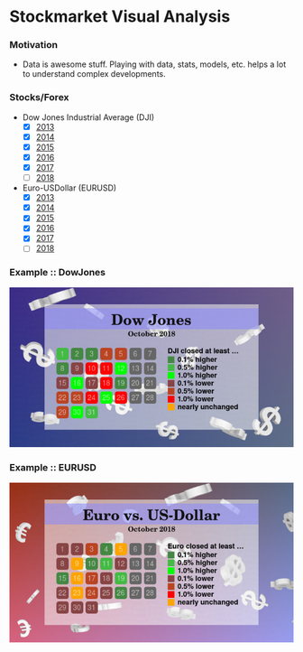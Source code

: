 # Stockmarket Visual Analysis

### Motivation

- Data is awesome stuff. Playing with data, stats, models, etc. helps a lot to understand complex developments.

### Stocks/Forex

- Dow Jones Industrial Average (DJI)
    - [x] [2013](DJI_2013)
    - [x] [2014](DJI_2014)
    - [x] [2015](DJI_2015)
    - [x] [2016](DJI_2016)
    - [x] [2017](DJI_2017)
    - [ ] [2018](DJI_2018)

- Euro-USDollar (EURUSD)
    - [x] [2013](EURUSD_2013)
    - [x] [2014](EURUSD_2014)
    - [x] [2015](EURUSD_2015)
    - [x] [2016](EURUSD_2016)
    - [x] [2017](EURUSD_2017)
    - [ ] [2018](EURUSD_2018)

### Example :: DowJones

![DJI_2018-10](https://raw.githubusercontent.com/anblt/stockmarket-visual-analysis/master/DJI_2018/DJI_2018-10.jpg)

### Example :: EURUSD

![EURUSD_2018-10](https://raw.githubusercontent.com/anblt/stockmarket-visual-analysis/master/EURUSD_2018/EURUSD_2018-10.jpg)
